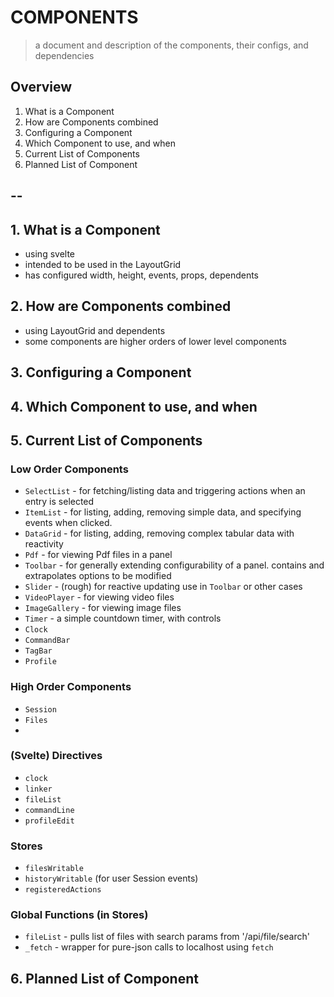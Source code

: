 
# COMPONENTS

> a document and description of the components, their configs, and dependencies

## Overview

1. What is a Component
2. How are Components combined
3. Configuring a Component
4. Which Component to use, and when
5. Current List of Components
6. Planned List of Component

## --

## 1. What is a Component
- using svelte
- intended to be used in the LayoutGrid
- has configured width, height, events, props, dependents

## 2. How are Components combined
- using LayoutGrid and dependents
- some components are higher orders of lower level components

## 3. Configuring a Component

## 4. Which Component to use, and when

## 5. Current List of Components

### Low Order Components

- `SelectList` - for fetching/listing data and triggering actions when an entry is selected
- `ItemList` - for listing, adding, removing simple data, and specifying events when clicked.
- `DataGrid` - for listing, adding, removing complex tabular data with reactivity
- `Pdf` - for viewing Pdf files in a panel
- `Toolbar` - for generally extending configurability of a panel. contains and extrapolates options to be modified
- `Slider` - (rough) for reactive updating use in `Toolbar` or other cases
- `VideoPlayer` - for viewing video files
- `ImageGallery` - for viewing image files
- `Timer` - a simple countdown timer, with controls
- `Clock`
- `CommandBar`
- `TagBar`
- `Profile`

### High Order Components

- `Session`
- `Files`
-

### (Svelte) Directives

- `clock`
- `linker`
- `fileList`
- `commandLine`
- `profileEdit`

### Stores

- `filesWritable`
- `historyWritable` (for user Session events)
- `registeredActions`

### Global Functions (in Stores)

- `fileList` - pulls list of files with search params from '/api/file/search'
- `_fetch` - wrapper for pure-json calls to localhost using `fetch`

## 6. Planned List of Component







